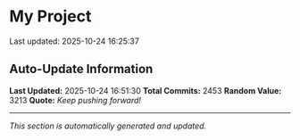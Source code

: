 # My Project


Last updated: 2025-10-24 16:25:37




























































































































































































































































































































































































































































































































































































































































































































































































































































































































































































































































































































































































































































































































































































































































































































































































































































































































































































































































































































































































































































































































































































































































































































































































































































































































































































































































































































































































































































































































































## Auto-Update Information

**Last Updated:** 2025-10-24 16:51:30
**Total Commits:** 2453
**Random Value:** 3213
**Quote:** _Keep pushing forward!_

---
_This section is automatically generated and updated._